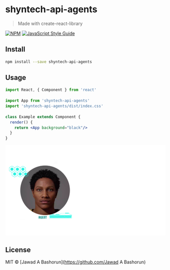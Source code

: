 # shyntech-api-agents

> Made with create-react-library

[![NPM](https://img.shields.io/npm/v/shyntech-api-agents.svg)](https://www.npmjs.com/package/shyntech-api-agents) [![JavaScript Style Guide](https://img.shields.io/badge/code_style-standard-brightgreen.svg)](https://standardjs.com)

## Install

```bash
npm install --save shyntech-api-agents
```

## Usage

```jsx
import React, { Component } from 'react'

import App from 'shyntech-api-agents'
import 'shyntech-api-agents/dist/index.css'

class Example extends Component {
  render() {
    return <App background="black"/>
  }
}
```

![Alt text](./src/svgs/index.svg "Title")

## License

MIT © [Jawad A Bashorun](https://github.com/Jawad A Bashorun)
